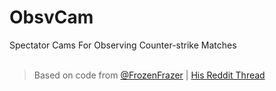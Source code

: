 # ObsvCam
Spectator Cams For Observing Counter-strike Matches
<br></br>
> Based on code from [@FrozenFrazer](https://twitter.com/FrozenFrazer) | [His Reddit Thread](https://www.reddit.com/r/GlobalOffensive/comments/9s9ral/config_pack_for_csgo_observers_static_overlay)
